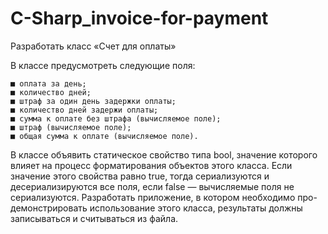 # C-Sharp_invoice-for-payment
Разработать класс «Счет для оплаты»

В классе предусмотреть следующие поля:

    ■ оплата за день;
    ■ количество дней;
    ■ штраф за один день задержки оплаты;
    ■ количество дней задержи оплаты;
    ■ сумма к оплате без штрафа (вычисляемое поле);
    ■ штраф (вычисляемое поле);
    ■ общая сумма к оплате (вычисляемое поле).
    
  В классе объявить статическое свойство типа bool, значение которого влияет на процесс форматирования
объектов этого класса. Если значение этого свойства равно true, тогда сериализуются и десериализируются все
поля, если false — вычисляемые поля не сериализуются. Разработать приложение, в котором необходимо про-
демонстрировать использование этого класса, результаты должны записываться и считываться из файла.
